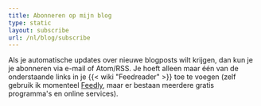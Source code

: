 ```yaml
---
title: Abonneren op mijn blog
type: static
layout: subscribe
url: /nl/blog/subscribe
---
```


Als je automatische updates over nieuwe blogposts wilt krijgen, dan kun je je abonneren via e-mail of Atom/RSS. Je hoeft alleen maar één van de onderstaande links in je {{< wiki "Feedreader" >}} toe te voegen (zelf gebruik ik momenteel [Feedly](https://feedly.com/), maar er bestaan meerdere gratis programma's en online services).